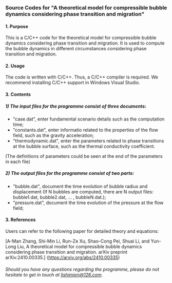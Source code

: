 ### Source Codes for "A theoretical model for compressible bubble dynamics considering phase transition and migration"


#### 1. Purpose
This is a C/C++ code for the theoretical model for compressible bubble dynamics considering phase transition and migration. It is used to compute the bubble dynamics in different circumstances considering phase transition and migration. 


#### 2. Usage
The code is written with C/C++. Thus, a C/C++ compiler is required. We recommend installing C/C++ support in Windows Visual Studio. 

#### 3. Contents

##### 1) The input files for the programme consist of three documents: 

- "case.dat", enter fundamental scenario details such as the computation time; 
- "constants.dat", enter informatio related to the properties of the flow field, such as the gravity acceleration; 
- "thermodynamic.dat", enter the parameters related to phase transitions at the bubble surface, such as the thermal conductivity coefficient.

(The definitions of parameters could be seen at the end of the parameters in each file)


##### 2) The output files for the programme consist of two parts:

- "bubble.dat", document the time evolution of bubble radius and displacement (If N bubbles are computed, there are N output files: bubble1.dat, bubble2.dat, ... , bubbleN.dat.); 
- "pressure.dat", document the time evolution of the pressure at the flow field; 




#### 3. References
Users can refer to the following paper for detailed theory and equations:

[A-Man Zhang,  Shi-Min Li,  Run-Ze Xu, Shao-Cong Pei, Shuai Li, and  Yun-Long Liu, A theoretical model for compressible bubble dynamics considering phase transition and migration. arXiv preprint arXiv:2410.00335.]
(https://arxiv.org/abs/2410.00335)

###### Should you have any questions regarding the programme, please do not hesitate to get in touch at lishimien@126.com.



